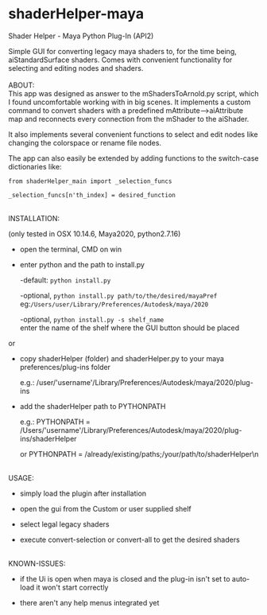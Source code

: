 # shaderHelper-maya
Shader Helper - Maya Python Plug-In (API2)


Simple GUI for converting legacy maya shaders to, for the time being, aiStandardSurface shaders.
Comes with convenient functionality for selecting and editing nodes and shaders.
<br/>
<br/>
ABOUT:<br/>
  This app was designed as answer to the mShadersToArnold.py script, which I found uncomfortable working with in big scenes.
  It implements a custom command to convert shaders with a predefined mAttribute-->aiAttribute map and
  reconnects every connection from the mShader to the aiShader.

  It also implements several convenient functions to select and edit nodes like changing the colorspace or rename file nodes.

  The app can also easily be extended by adding functions to the switch-case dictionaries like:

```
from shaderHelper_main import _selection_funcs

_selection_funcs[n'th_index] = desired_function
```
<br/>
INSTALLATION:

(only tested in OSX 10.14.6, Maya2020, python2.7.16)
  
  - open the terminal, CMD on win
  
  - enter python and the path to install.py
  
    -default: `python install.py`
  
  
    -optional, `python install.py path/to/the/desired/mayaPref`   eg:`/Users/user/Library/Preferences/Autodesk/maya/2020`
    
    
    -optional, `python install.py -s shelf_name`   
    enter the name of the shelf where the GUI button should be placed
  
  or
  - copy shaderHelper (folder) and shaderHelper.py to your maya preferences/plug-ins folder
  
    e.g.: /user/'username'/Library/Preferences/Autodesk/maya/2020/plug-ins
  
  - add the shaderHelper path to PYTHONPATH
  
    e.g.: PYTHONPATH = /Users/'username'/Library/Preferences/Autodesk/maya/2020/plug-ins/shaderHelper
    
       or PYTHONPATH = /already/existing/paths;/your/path/to/shaderHelper\n

   
<br/>
USAGE:

  - simply load the plugin after installation
  
  - open the gui from the Custom or user supplied shelf
  
  - select legal legacy shaders
  
  - execute convert-selection or convert-all to get the desired shaders
  
  
 <br/>
KNOWN-ISSUES:

  - if the Ui is open when maya is closed and the plug-in isn't set to auto-load it won't start correctly
  
  - there aren't any help menus integrated yet
  
 
